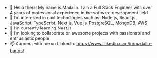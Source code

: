 - 👋 Hello there! My name is Madalin. I am a Full Stack Engineer with over 4 years of professional experience in the software development field
- 👀 I’m interested in cool technologies such as: Node.js, React.js, JavaScript, TypeScript, Next.js, Vue.js, PostgreSQL, MongoDB, AWS
- 🌱 I’m currently learning Nest.js
- 💞️ I’m looking to collaborate on awesome projects with passionate and enthusiastic people
- 📫 Connect with me on LinkedIn: https://www.linkedin.com/in/madalin-bartos/

<!---
madalinbartos/madalinbartos is a ✨ special ✨ repository because its `README.md` (this file) appears on your GitHub profile.
You can click the Preview link to take a look at your changes.
--->
